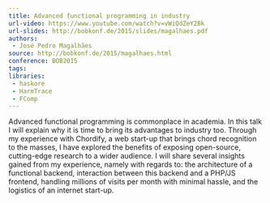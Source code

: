 ```yaml
---
title: Advanced functional programming in industry
url-video: https://www.youtube.com/watch?v=vWiQdZeY2Bk
url-slides: http://bobkonf.de/2015/slides/magalhaes.pdf
authors:
 - José Pedro Magalhães
source: http://bobkonf.de/2015/magalhaes.html
conference: BOB2015
tags:
libraries:
 - haskore
 - HarmTrace
 - FComp
---
```


Advanced functional programming is commonplace in academia. In this talk I will explain why it is time to bring its advantages to industry too. Through my experience with Chordify, a web start-up that brings chord recognition to the masses, I have explored the benefits of exposing open-source, cutting-edge research to a wider audience. I will share several insights gained from my experience, namely with regards to: the architecture of a functional backend, interaction between this backend and a PHP/JS frontend, handling millions of visits per month with minimal hassle, and the logistics of an internet start-up.
